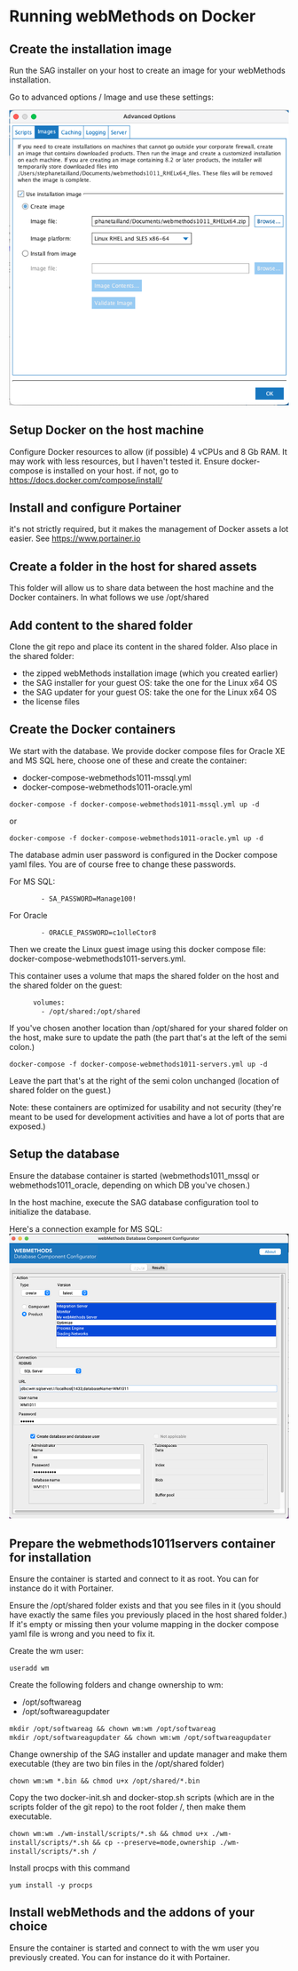 # Running webMethods on Docker

##    Create the installation image
Run the SAG installer on your host to create an image for your webMethods installation.

Go to advanced options / Image and use these settings:

![Create Image](https://github.com/staillansag/wm-install/blob/main/screenshots/AdvancedOptions_CreateImage.png)

##    Setup Docker on the host machine
Configure Docker resources to allow (if possible) 4 vCPUs and 8 Gb RAM. It may work with less resources, but I haven't tested it.
Ensure docker-compose is installed on your host. if not, go to https://docs.docker.com/compose/install/

##    Install and configure Portainer
it's not strictly required, but it makes the management of Docker assets a lot easier.
See https://www.portainer.io

##    Create a folder in the host for shared assets
This folder will allow us to share data between the host machine and the Docker containers.
In what follows we use /opt/shared

##    Add content to the shared folder
Clone the git repo and place its content in the shared folder.
Also place in the shared folder:
- the zipped webMethods installation image (which you created earlier)
- the SAG installer for your guest OS: take the one for the Linux x64 OS
- the SAG updater for your guest OS: take the one for the Linux x64 OS
- the license files

##    Create the Docker containers
We start with the database.
We provide docker compose files for Oracle XE and MS SQL here, choose one of these and create the container:
- docker-compose-webmethods1011-mssql.yml
- docker-compose-webmethods1011-oracle.yml

```
docker-compose -f docker-compose-webmethods1011-mssql.yml up -d
```

or

```
docker-compose -f docker-compose-webmethods1011-oracle.yml up -d
```

The database admin user password is configured in the Docker compose yaml files. You are of course free to change these passwords.

For MS SQL:
```
        - SA_PASSWORD=Manage100!
```
For Oracle
```
        - ORACLE_PASSWORD=c1olleCtor8
```

Then we create the Linux guest image using this docker compose file: docker-compose-webmethods1011-servers.yml.

This container uses a volume that maps the shared folder on the host and the shared folder on the guest:
```
      volumes:
        - /opt/shared:/opt/shared
```

If you've chosen another location than /opt/shared for your shared folder on the host, make sure to update the path (the part that's at the left of the semi colon.)

```
docker-compose -f docker-compose-webmethods1011-servers.yml up -d
```

Leave the part that's at the right of the semi colon unchanged (location of shared folder on the guest.)

Note: these containers are optimized for usability and not security (they're meant to be used for development activities and have a lot of ports that are exposed.)

##    Setup the database
Ensure the database container is started (webmethods1011_mssql or webmethods1011_oracle, depending on which DB you've chosen.)

In the host machine, execute the SAG database configuration tool to initialize the database.

Here's a connection example for MS SQL:
![Database configuration](https://github.com/staillansag/wm-install/blob/main/screenshots/DatabaseConfigurator.png)


##    Prepare the webmethods1011servers container for installation
Ensure the container is started and connect to it as root. You can for instance do it with Portainer.

Ensure the /opt/shared folder exists and that you see files in it (you should have exactly the same files you previously placed in the host shared folder.)
If it's empty or missing then your volume mapping in the docker compose yaml file is wrong and you need to fix it.

Create the wm user:
```
useradd wm
```

Create the following folders and change ownership to wm:
- /opt/softwareag
- /opt/softwareagupdater

```
mkdir /opt/softwareag && chown wm:wm /opt/softwareag
mkdir /opt/softwareagupdater && chown wm:wm /opt/softwareagupdater
```

Change ownership of the SAG installer and update manager and make them executable (they are two bin files in the /opt/shared folder)
```
chown wm:wm *.bin && chmod u+x /opt/shared/*.bin
```

Copy the two docker-init.sh and docker-stop.sh scripts (which are in the scripts folder of the git repo) to the root folder /, then make them executable.
```
chown wm:wm ./wm-install/scripts/*.sh && chmod u+x ./wm-install/scripts/*.sh && cp --preserve=mode,ownership ./wm-install/scripts/*.sh /
```

Install procps with this command
```
yum install -y procps
```


##    Install webMethods and the addons of your choice
Ensure the container is started and connect to with the wm user you previously created. You can for instance do it with Portainer.

